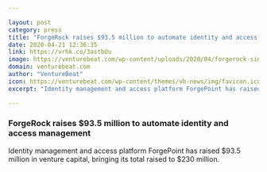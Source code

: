 ```yaml
---

layout: post
category: press
title: "ForgeRock raises $93.5 million to automate identity and access management"
date: 2020-04-21 12:36:35
link: https://vrhk.co/3astbUu
image: https://venturebeat.com/wp-content/uploads/2020/04/forgerock-simplifies-identity-management-with-launch-of-forgerock-identity-cloud-e1586896538672.png?w=1200&strip=all
domain: venturebeat.com
author: "VentureBeat"
icon: https://venturebeat.com/wp-content/themes/vb-news/img/favicon.ico
excerpt: "Identity management and access platform ForgePoint has raised $93.5 million in venture capital, bringing its total raised to $230 million."

---
```


### ForgeRock raises $93.5 million to automate identity and access management

Identity management and access platform ForgePoint has raised $93.5 million in venture capital, bringing its total raised to $230 million.